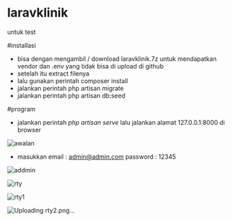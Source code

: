 # laravklinik
untuk test

#installasi

- bisa dengan mengambil / download laravklinik.7z untuk mendapatkan vendor dan .env yang tidak bisa di upload di github
- setelah itu extract filenya
- lalu gunakan perintah composer install
- jalankan perintah php artisan migrate
- jalankan perintah php artisan db:seed

#program

- jalankan perintah <i> php artisan serve </i> lalu jalankan alamat 127.0.0.1:8000 di browser

![awalan](https://github.com/user-attachments/assets/00d91230-f28a-46fa-b493-2e3eca9c28ab)


- masukkan
  email : admin@admin.com
  password : 12345
  
![addmin](https://github.com/user-attachments/assets/52bb1179-7eac-4516-b9da-44c6015de006)

![rty](https://github.com/user-attachments/assets/0eb538fa-f567-4de9-aa88-212d2947f48d)

![rty1](https://github.com/user-attachments/assets/bebbad82-5160-4d0a-a319-9897ddf6d0da)


![Uploading rty2.png…]()




